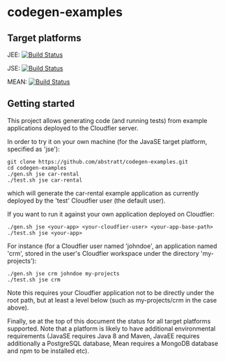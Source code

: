 codegen-examples
================


Target platforms
----------------

JEE: [![Build Status](https://textuml.ci.cloudbees.com/buildStatus/icon?job=codegen-examples-JEE)](https://textuml.ci.cloudbees.com/job/codegen-examples-JEE/)

JSE: [![Build Status](https://textuml.ci.cloudbees.com/buildStatus/icon?job=codegen-examples-JSE)](https://textuml.ci.cloudbees.com/job/codegen-examples-JSE/)

MEAN: [![Build Status](https://textuml.ci.cloudbees.com/buildStatus/icon?job=codegen-examples-MEAN)](https://textuml.ci.cloudbees.com/job/codegen-examples-MEAN/)


Getting started
----------------

This project allows generating code (and running tests) from example applications deployed to the Cloudfier server.

In order to try it on your own machine (for the JavaSE target platform, specified as 'jse'):

```
git clone https://github.com/abstratt/codegen-examples.git
cd codegen-examples
./gen.sh jse car-rental
./test.sh jse car-rental
```

which will generate the car-rental example application as currently deployed by the 'test' Cloudfier user (the default user).

If you want to run it against your own application deployed on Cloudfier:

    ./gen.sh jse <your-app> <your-cloudfier-user> <your-app-base-path>
    ./test.sh jse <your-app>
    
For instance (for a Cloudfier user named 'johndoe', an application named 'crm', stored in the user's Cloudfier workspace under the directory 'my-projects'):

    ./gen.sh jse crm johndoe my-projects
    ./test.sh jse crm

Note this requires your Cloudfier application not to be directly under the root path, but at least a level below (such as my-projects/crm in the case above).

Finally, se at the top of this document the status for all target platforms supported. Note that a platform is likely to have additional environmental requirements (JavaSE requires Java 8 and Maven, JavaEE requires additionally a PostgreSQL database, Mean requires a MongoDB database and npm to be installed etc).

